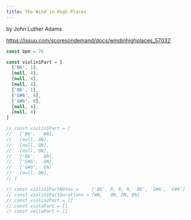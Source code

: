 ```yaml
---
title: The Wind in High Places
---
```


by John Luther Adams

https://issuu.com/scoresondemand/docs/windinhighplaces_57032

```js
const bpm = 76

const violin1Part = [
  ['B6', 1],
  [null, 4],
  [null, 4],
  [null, 4],
  ['B6', 1],
  ['G#6', 4],
  ['G#6', 8],
  [null, 4],
  [null, 4]
]

// const violin1Part = [
//   ['B6',   WN],
//   [null, QN],
//   [null, QN],
//   [null, QN],
//   ['B6',   QN],
//   ['G#6',  QN],
//   ['G#6',  EN]
//   [null, QN],
// ]

// const violin1PartNotes =     ['B6', R, R, R, 'B6', 'G#6', 'G#6']
// const violin1PartDurations = [WN,   QN, QN, EN]
// const violin2Part = []
// const violaPart = []
// const celloPart = []
```

